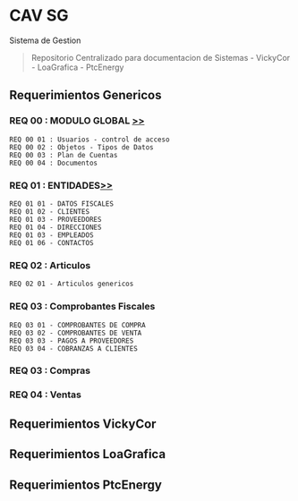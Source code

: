 # CAV SG
Sistema de Gestion 
> Repositorio Centralizado para documentacion de Sistemas
    - VickyCor
    - LoaGrafica
    - PtcEnergy
   

## Requerimientos Genericos

### REQ 00 : MODULO GLOBAL [>>](<Req 00 __ Global.md>)
    REQ 00 01 : Usuarios - control de acceso
    REQ 00 02 : Objetos - Tipos de Datos       
    REQ 00 03 : Plan de Cuentas
    REQ 00 04 : Documentos 


### REQ 01 : ENTIDADES[>>](<Req 01 __ Entidades.md>)
    REQ 01 01 - DATOS FISCALES
    REQ 01 02 - CLIENTES
    REQ 01 03 - PROVEEDORES
    REQ 01 04 - DIRECCIONES
    REQ 01 03 - EMPLEADOS
    REQ 01 06 - CONTACTOS

### REQ 02 : Articulos
    REQ 02 01 - Articulos genericos

### REQ 03 : Comprobantes Fiscales
    REQ 03 01 - COMPROBANTES DE COMPRA
    REQ 03 02 - COMPROBANTES DE VENTA
    REQ 03 03 - PAGOS A PROVEEDORES
    REQ 03 04 - COBRANZAS A CLIENTES


### REQ 03 : Compras

### REQ 04 : Ventas



## Requerimientos VickyCor
## Requerimientos LoaGrafica
## Requerimientos PtcEnergy

